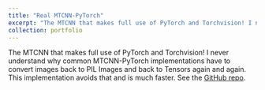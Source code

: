 ```yaml
---
title: "Real MTCNN-PyTorch"
excerpt: "The MTCNN that makes full use of PyTorch and Torchvision! I never understand why common MTCNN-PyTorch implementations have to convert images back to PIL Images and back to Tensors again and again. This implementation avoids that and is much faster."
collection: portfolio
---
```


The MTCNN that makes full use of PyTorch and Torchvision! I never understand why common MTCNN-PyTorch implementations have to convert images back to PIL Images and back to Tensors again and again. This implementation avoids that and is much faster. See the [GitHub repo](https://github.com/Michael-wzl/mtcnn_pytorch).
